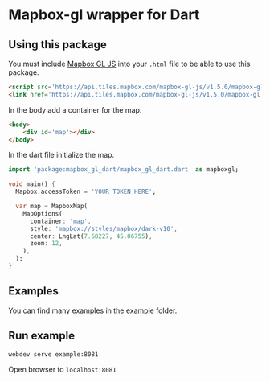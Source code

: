 # Mapbox-gl wrapper for Dart

## Using this package

You must include [Mapbox GL JS](https://github.com/mapbox/mapbox-gl-js) into your `.html` file
to be able to use this package.

```html
<script src='https://api.tiles.mapbox.com/mapbox-gl-js/v1.5.0/mapbox-gl.js'></script>
<link href='https://api.tiles.mapbox.com/mapbox-gl-js/v1.5.0/mapbox-gl.css' rel='stylesheet'/>
```

In the body add a container for the map.

```html
<body>
    <div id='map'></div>
</body>
```

In the dart file initialize the map.

```dart
import 'package:mapbox_gl_dart/mapbox_gl_dart.dart' as mapboxgl;

void main() {
  Mapbox.accessToken = 'YOUR_TOKEN_HERE';

  var map = MapboxMap(
    MapOptions(
      container: 'map',
      style: 'mapbox://styles/mapbox/dark-v10',
      center: LngLat(7.68227, 45.06755),
      zoom: 12,
    ),
  );
}
```

## Examples

You can find many examples in the [example](example) folder.

## Run example

`webdev serve example:8081`

Open browser to `localhost:8081`
